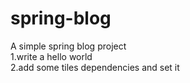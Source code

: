 # spring-blog
A simple spring blog project  
1.write a hello world  
2.add some tiles dependencies and set it
